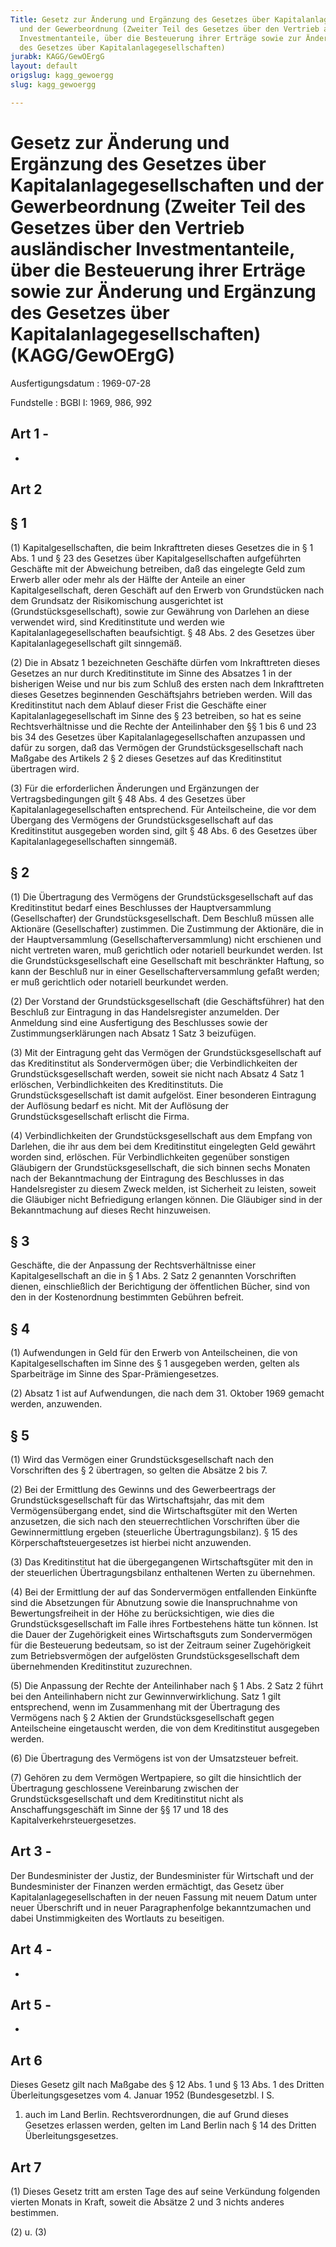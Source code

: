 ```yaml
---
Title: Gesetz zur Änderung und Ergänzung des Gesetzes über Kapitalanlagegesellschaften
  und der Gewerbeordnung (Zweiter Teil des Gesetzes über den Vertrieb ausländischer
  Investmentanteile, über die Besteuerung ihrer Erträge sowie zur Änderung und Ergänzung
  des Gesetzes über Kapitalanlagegesellschaften)
jurabk: KAGG/GewOErgG
layout: default
origslug: kagg_gewoergg
slug: kagg_gewoergg

---
```


# Gesetz zur Änderung und Ergänzung des Gesetzes über Kapitalanlagegesellschaften und der Gewerbeordnung (Zweiter Teil des Gesetzes über den Vertrieb ausländischer Investmentanteile, über die Besteuerung ihrer Erträge sowie zur Änderung und Ergänzung des Gesetzes über Kapitalanlagegesellschaften) (KAGG/GewOErgG)

Ausfertigungsdatum
:   1969-07-28

Fundstelle
:   BGBl I: 1969, 986, 992

## Art 1 -

-

## Art 2

## § 1

(1) Kapitalgesellschaften, die beim Inkrafttreten dieses Gesetzes die
in § 1 Abs. 1 und
§ 23              des Gesetzes über Kapitalgesellschaften aufgeführten
Geschäfte mit der Abweichung betreiben, daß das eingelegte Geld zum
Erwerb aller oder mehr als der Hälfte der Anteile an einer
Kapitalgesellschaft, deren Geschäft auf den Erwerb von Grundstücken
nach dem Grundsatz der Risikomischung ausgerichtet ist
(Grundstücksgesellschaft), sowie zur Gewährung von Darlehen an diese
verwendet wird, sind Kreditinstitute und werden wie
Kapitalanlagegesellschaften beaufsichtigt.
§ 48              Abs. 2 des Gesetzes über Kapitalanlagegesellschaft
gilt sinngemäß.

(2) Die in Absatz 1 bezeichneten Geschäfte dürfen vom Inkrafttreten
dieses Gesetzes an nur durch Kreditinstitute im Sinne des Absatzes 1
in der bisherigen Weise und nur bis zum Schluß des ersten nach dem
Inkrafttreten dieses Gesetzes beginnenden Geschäftsjahrs betrieben
werden. Will das Kreditinstitut nach dem Ablauf dieser Frist die
Geschäfte einer Kapitalanlagegesellschaft im Sinne des
§ 23              betreiben, so hat es seine Rechtsverhältnisse und
die Rechte der Anteilinhaber den §§ 1 bis 6 und
23 bis 34              des Gesetzes über Kapitalanlagegesellschaften
anzupassen und dafür zu sorgen, daß das Vermögen der
Grundstücksgesellschaft nach Maßgabe des Artikels 2 § 2 dieses
Gesetzes auf das Kreditinstitut übertragen wird.

(3) Für die erforderlichen Änderungen und Ergänzungen der
Vertragsbedingungen gilt
§ 48              Abs. 4 des Gesetzes über Kapitalanlagegesellschaften
entsprechend. Für Anteilscheine, die vor dem Übergang des Vermögens
der Grundstücksgesellschaft auf das Kreditinstitut ausgegeben worden
sind, gilt
§ 48              Abs. 6 des Gesetzes über Kapitalanlagegesellschaften
sinngemäß.

## § 2

(1) Die Übertragung des Vermögens der Grundstücksgesellschaft auf das
Kreditinstitut bedarf eines Beschlusses der Hauptversammlung
(Gesellschafter) der Grundstücksgesellschaft. Dem Beschluß müssen alle
Aktionäre (Gesellschafter) zustimmen. Die Zustimmung der Aktionäre,
die in der Hauptversammlung (Gesellschafterversammlung) nicht
erschienen und nicht vertreten waren, muß
gerichtlich oder              notariell beurkundet werden. Ist die
Grundstücksgesellschaft eine Gesellschaft mit beschränkter Haftung, so
kann der Beschluß nur in einer Gesellschafterversammlung gefaßt
werden; er muß
gerichtlich oder              notariell beurkundet werden.

(2) Der Vorstand der Grundstücksgesellschaft (die Geschäftsführer) hat
den Beschluß zur Eintragung in das Handelsregister anzumelden. Der
Anmeldung sind eine Ausfertigung des Beschlusses sowie der
Zustimmungserklärungen nach Absatz 1 Satz 3 beizufügen.

(3) Mit der Eintragung geht das Vermögen der Grundstücksgesellschaft
auf das Kreditinstitut als Sondervermögen über; die Verbindlichkeiten
der Grundstücksgesellschaft werden, soweit sie nicht nach Absatz 4
Satz 1 erlöschen, Verbindlichkeiten des Kreditinstituts. Die
Grundstücksgesellschaft ist damit aufgelöst. Einer besonderen
Eintragung der Auflösung bedarf es nicht. Mit der Auflösung der
Grundstücksgesellschaft erlischt die Firma.

(4) Verbindlichkeiten der Grundstücksgesellschaft aus dem Empfang von
Darlehen, die ihr aus dem bei dem Kreditinstitut eingelegten Geld
gewährt worden sind, erlöschen. Für Verbindlichkeiten gegenüber
sonstigen Gläubigern der Grundstücksgesellschaft, die sich binnen
sechs Monaten nach der Bekanntmachung der Eintragung des Beschlusses
in das Handelsregister zu diesem Zweck melden, ist Sicherheit zu
leisten, soweit die Gläubiger nicht Befriedigung erlangen können. Die
Gläubiger sind in der Bekanntmachung auf dieses Recht hinzuweisen.

## § 3

Geschäfte, die der Anpassung der Rechtsverhältnisse einer
Kapitalgesellschaft an die in § 1 Abs. 2 Satz 2 genannten Vorschriften
dienen, einschließlich der Berichtigung der öffentlichen Bücher, sind
von den in der Kostenordnung bestimmten Gebühren befreit.

## § 4

(1) Aufwendungen in Geld für den Erwerb von Anteilscheinen, die von
Kapitalgesellschaften im Sinne des § 1 ausgegeben werden, gelten als
Sparbeiträge im Sinne des Spar-Prämiengesetzes.

(2) Absatz 1 ist auf Aufwendungen, die nach dem 31. Oktober 1969
gemacht werden, anzuwenden.

## § 5

(1) Wird das Vermögen einer Grundstücksgesellschaft nach den
Vorschriften des § 2 übertragen, so gelten die Absätze 2 bis 7.

(2) Bei der Ermittlung des Gewinns und des Gewerbeertrags der
Grundstücksgesellschaft für das Wirtschaftsjahr, das mit dem
Vermögensübergang endet, sind die Wirtschaftsgüter mit den Werten
anzusetzen, die sich nach den steuerrechtlichen Vorschriften über die
Gewinnermittlung ergeben (steuerliche Übertragungsbilanz). § 15 des
Körperschaftsteuergesetzes ist hierbei nicht anzuwenden.

(3) Das Kreditinstitut hat die übergegangenen Wirtschaftsgüter mit den
in der steuerlichen Übertragungsbilanz enthaltenen Werten zu
übernehmen.

(4) Bei der Ermittlung der auf das Sondervermögen entfallenden
Einkünfte sind die Absetzungen für Abnutzung sowie die Inanspruchnahme
von Bewertungsfreiheit in der Höhe zu berücksichtigen, wie dies die
Grundstücksgesellschaft im Falle ihres Fortbestehens hätte tun können.
Ist die Dauer der Zugehörigkeit eines Wirtschaftsguts zum
Sondervermögen für die Besteuerung bedeutsam, so ist der Zeitraum
seiner Zugehörigkeit zum Betriebsvermögen der aufgelösten
Grundstücksgesellschaft dem übernehmenden Kreditinstitut zuzurechnen.

(5) Die Anpassung der Rechte der Anteilinhaber nach § 1 Abs. 2 Satz 2
führt bei den Anteilinhabern nicht zur Gewinnverwirklichung. Satz 1
gilt entsprechend, wenn im Zusammenhang mit der Übertragung des
Vermögens nach § 2 Aktien der Grundstücksgesellschaft gegen
Anteilscheine eingetauscht werden, die von dem Kreditinstitut
ausgegeben werden.

(6) Die Übertragung des Vermögens ist von der Umsatzsteuer befreit.

(7) Gehören zu dem Vermögen Wertpapiere, so gilt die hinsichtlich der
Übertragung geschlossene Vereinbarung zwischen der
Grundstücksgesellschaft und dem Kreditinstitut nicht als
Anschaffungsgeschäft im Sinne der §§ 17 und 18 des
Kapitalverkehrsteuergesetzes.

## Art 3 -

Der Bundesminister der Justiz, der Bundesminister für Wirtschaft und
der Bundesminister der Finanzen werden ermächtigt, das Gesetz über
Kapitalanlagegesellschaften in der neuen Fassung mit neuem Datum unter
neuer Überschrift und in neuer Paragraphenfolge bekanntzumachen und
dabei Unstimmigkeiten des Wortlauts zu beseitigen.

## Art 4 -

-

## Art 5 -

-

## Art 6

Dieses Gesetz gilt nach Maßgabe des § 12 Abs. 1 und § 13 Abs. 1 des
Dritten Überleitungsgesetzes vom 4. Januar 1952 (Bundesgesetzbl. I S.
1) auch im Land Berlin. Rechtsverordnungen, die auf Grund dieses
Gesetzes erlassen werden, gelten im Land Berlin nach § 14 des Dritten
Überleitungsgesetzes.

## Art 7

(1) Dieses Gesetz tritt am ersten Tage des auf seine Verkündung
folgenden vierten Monats in Kraft, soweit die Absätze 2 und 3 nichts
anderes bestimmen.

(2) u. (3)

